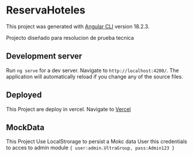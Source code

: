# ReservaHoteles

This project was generated with [Angular CLI](https://github.com/angular/angular-cli) version 18.2.3.

Projecto diseñado para  resolucion de prueba tecnica 

## Development server

Run `ng serve` for a dev server. Navigate to `http://localhost:4200/`. The application will automatically reload if you change any of the source files.

## Deployed

This Project are deploy in vercel. Navigate to [Vercel](https://reserva-hoteles-six.vercel.app/reserva-hoteles/user)

## MockData

This Project Use LocalStrorage to persist a Mokc data
User this credentials to acces to admin module
`{
user:admin.UltraGroup,
pass:Admin123
}`
